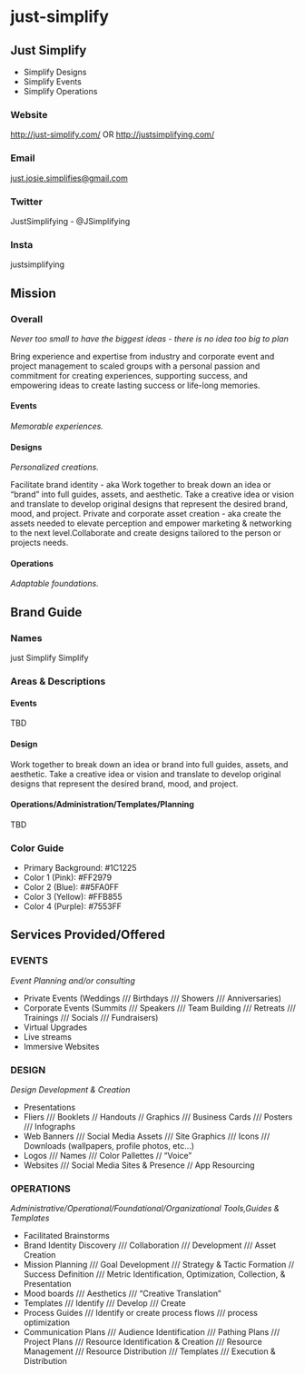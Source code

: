 # just-simplify

## Just Simplify
  - Simplify Designs
  - Simplify Events
  - Simplify Operations

### Website
  http://just-simplify.com/ OR http://justsimplifying.com/

### Email
  just.josie.simplifies@gmail.com

### Twitter
  JustSimplifying  - @JSimplifying

### Insta
  justsimplifying 


## Mission 

### Overall
*Never too small to have the biggest ideas - there is no idea too big to plan*

Bring experience and expertise from industry and corporate event and project management to scaled groups with a personal passion and commitment for creating experiences, supporting success, and empowering ideas to create lasting success or life-long memories.

#### Events
*Memorable experiences.*


#### Designs
*Personalized creations.*

Facilitate brand identity - aka Work together to break down an idea or “brand” into full guides, assets, and aesthetic. Take a creative idea or vision and translate to develop original designs that represent the desired brand, mood, and project.
Private and corporate asset creation - aka create the assets needed to elevate perception and empower marketing & networking to the next level.Collaborate and create designs tailored to the person or projects needs.

#### Operations
*Adaptable foundations.*

## Brand Guide

### Names
just Simplify
Simplify

### Areas & Descriptions
#### Events
TBD

#### Design 
Work together to break down an idea or brand into full guides, assets, and aesthetic. Take a creative idea or vision and translate to develop original designs that represent the desired brand, mood, and project.

#### Operations/Administration/Templates/Planning
TBD

### Color Guide
- Primary Background: #1C1225
- Color 1 (Pink): #FF2979 
- Color 2 (Blue): ##5FA0FF
- Color 3 (Yellow): #FFB855
- Color 4 (Purple): #7553FF


## Services Provided/Offered

### EVENTS
*Event Planning and/or consulting*

- Private Events (Weddings /// Birthdays /// Showers /// Anniversaries)
- Corporate Events (Summits /// Speakers /// Team Building /// Retreats  /// Trainings /// Socials /// Fundraisers)
- Virtual Upgrades
- Live streams
- Immersive Websites

### DESIGN
*Design Development & Creation*

- Presentations
- Fliers /// Booklets // Handouts // Graphics /// Business Cards /// Posters /// Infographs
- Web Banners /// Social Media Assets /// Site Graphics /// Icons /// Downloads (wallpapers, profile photos, etc…)
- Logos /// Names /// Color Pallettes // “Voice” 
- Websites /// Social Media Sites & Presence // App Resourcing

### OPERATIONS
*Administrative/Operational/Foundational/Organizational Tools,Guides & Templates*

- Facilitated Brainstorms
- Brand Identity Discovery /// Collaboration /// Development /// Asset Creation
- Mission Planning /// Goal Development /// Strategy & Tactic Formation // Success Definition /// Metric Identification, Optimization, Collection, & Presentation 
- Mood boards /// Aesthetics /// “Creative Translation”
- Templates /// Identify /// Develop /// Create
- Process Guides /// Identify or create process flows /// process optimization
- Communication Plans /// Audience Identification /// Pathing Plans /// Project Plans /// Resource Identification & Creation /// Resource Management /// Resource Distribution /// Templates /// Execution & Distribution
